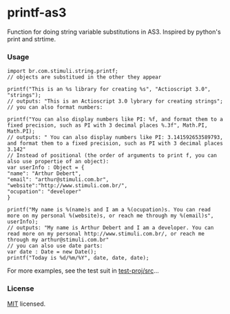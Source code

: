 # printf-as3

Function for doing string variable substitutions in AS3.
Inspired by python's print and strtime.

### Usage

    import br.com.stimuli.string.printf;
    // objects are substitued in the other they appear

    printf("This is an %s library for creating %s", "Actioscript 3.0", "strings");
    // outputs: "This is an Actioscript 3.0 lybrary for creating strings";
    // you can also format numbers:

    printf("You can also display numbers like PI: %f, and format them to a fixed precision, such as PI with 3 decimal places %.3f", Math.PI, Math.PI);
    // outputs: " You can also display numbers like PI: 3.141592653589793, and format them to a fixed precision, such as PI with 3 decimal places 3.142"
    // Instead of positional (the order of arguments to print f, you can also use propertie of an object):
    var userInfo : Object = {
    "name": "Arthur Debert",
    "email": "arthur@stimuli.com.br",
    "website":"http://www.stimuli.com.br/",
    "ocupation": "developer"
    }

    printf("My name is %(name)s and I am a %(ocupation)s. You can read more on my personal %(website)s, or reach me through my %(email)s", userInfo);
    // outputs: "My name is Arthur Debert and I am a developer. You can read more on my personal http://www.stimuli.com.br/, or reach me through my arthur@stimuli.com.br"
    // you can also use date parts:
    var date : Date = new Date();
    printf("Today is %d/%m/%Y", date, date, date);

For more examples, see the test suit in [test-proj/src][tests]...

### License
[MIT][mit] licensed.

[arthur-debert]:http://www.stimuli.com.br
[mit]:http://mit-license.org
[tests]:./test-proj/src